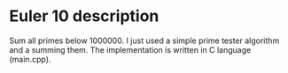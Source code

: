 <h1> Euler 10 description </h1>

Sum all primes below 1000000.
I just used a simple prime tester algorithm and a summing them.
The implementation is written in C language (main.cpp).
